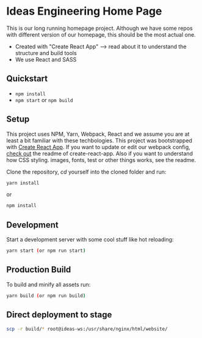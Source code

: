 # Ideas Engineering Home Page

This is our long running homepage project. Although we have some repos with different version of our homepage, this should be the most actual one.

* Created with "Create React App" --> read about it to understand the structure and build tools
* We use React and SASS

## Quickstart

* ``npm install``
* ``npm start`` or ``npm build``


## Setup

This project uses NPM, Yarn, Webpack, React and we assume you are at least a bit familiar with these techbologies. This project was bootstrapped with [Create React App](https://github.com/facebookincubator/create-react-app). If you want to update or edit our webpack config, [check out](https://github.com/facebookincubator/create-react-app/blob/master/packages/react-scripts/template/README.md) the readme of create-react-app. Also if you want to understand how CSS styling. images, fonts, test or other things works, see the readme.

Clone the repository, _cd_ yourself into the cloned folder and run:

```bash
yarn install
```

or 

```bash
npm install
```

## Development

Start a development server with some cool stuff like hot reloading:

```bash
yarn start (or npm run start)
```

## Production Build

To build and minify all assets run:

```bash
yarn build (or npm run build)
```

## Direct deployment to stage

```bash
scp -r build/* root@ideas-ws:/usr/share/nginx/html/website/
```